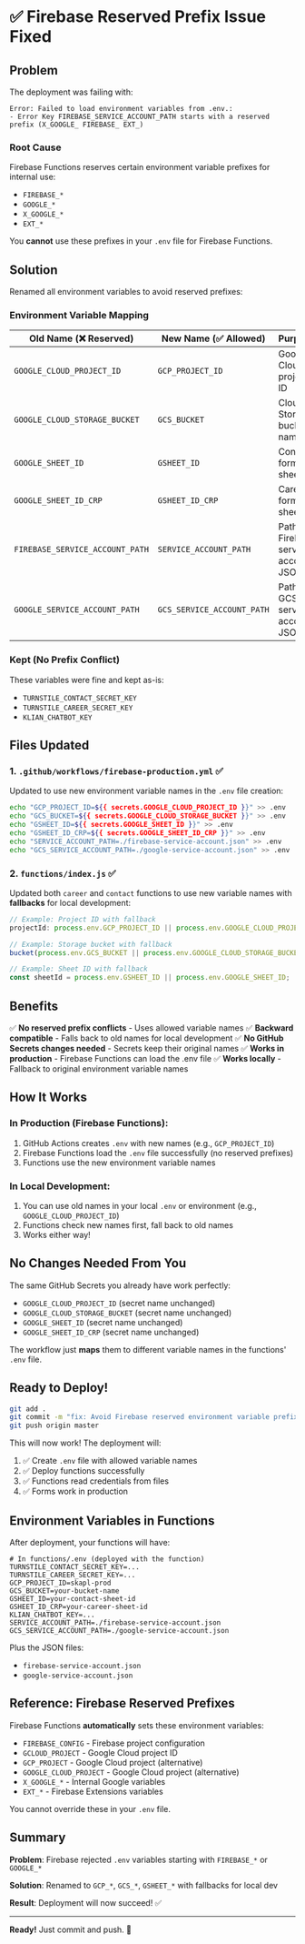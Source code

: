 # ✅ Firebase Reserved Prefix Issue Fixed

## Problem

The deployment was failing with:
```
Error: Failed to load environment variables from .env.:
- Error Key FIREBASE_SERVICE_ACCOUNT_PATH starts with a reserved prefix (X_GOOGLE_ FIREBASE_ EXT_)
```

### Root Cause

Firebase Functions reserves certain environment variable prefixes for internal use:
- `FIREBASE_*`
- `GOOGLE_*`
- `X_GOOGLE_*`
- `EXT_*`

You **cannot** use these prefixes in your `.env` file for Firebase Functions.

## Solution

Renamed all environment variables to avoid reserved prefixes:

### Environment Variable Mapping

| Old Name (❌ Reserved) | New Name (✅ Allowed) | Purpose |
|---|---|---|
| `GOOGLE_CLOUD_PROJECT_ID` | `GCP_PROJECT_ID` | Google Cloud project ID |
| `GOOGLE_CLOUD_STORAGE_BUCKET` | `GCS_BUCKET` | Cloud Storage bucket name |
| `GOOGLE_SHEET_ID` | `GSHEET_ID` | Contact form sheet ID |
| `GOOGLE_SHEET_ID_CRP` | `GSHEET_ID_CRP` | Career form sheet ID |
| `FIREBASE_SERVICE_ACCOUNT_PATH` | `SERVICE_ACCOUNT_PATH` | Path to Firebase service account JSON |
| `GOOGLE_SERVICE_ACCOUNT_PATH` | `GCS_SERVICE_ACCOUNT_PATH` | Path to GCS service account JSON |

### Kept (No Prefix Conflict)

These variables were fine and kept as-is:
- `TURNSTILE_CONTACT_SECRET_KEY`
- `TURNSTILE_CAREER_SECRET_KEY`
- `KLIAN_CHATBOT_KEY`

## Files Updated

### 1. `.github/workflows/firebase-production.yml` ✅

Updated to use new environment variable names in the `.env` file creation:

```bash
echo "GCP_PROJECT_ID=${{ secrets.GOOGLE_CLOUD_PROJECT_ID }}" >> .env
echo "GCS_BUCKET=${{ secrets.GOOGLE_CLOUD_STORAGE_BUCKET }}" >> .env
echo "GSHEET_ID=${{ secrets.GOOGLE_SHEET_ID }}" >> .env
echo "GSHEET_ID_CRP=${{ secrets.GOOGLE_SHEET_ID_CRP }}" >> .env
echo "SERVICE_ACCOUNT_PATH=./firebase-service-account.json" >> .env
echo "GCS_SERVICE_ACCOUNT_PATH=./google-service-account.json" >> .env
```

### 2. `functions/index.js` ✅

Updated both `career` and `contact` functions to use new variable names with **fallbacks** for local development:

```javascript
// Example: Project ID with fallback
projectId: process.env.GCP_PROJECT_ID || process.env.GOOGLE_CLOUD_PROJECT_ID

// Example: Storage bucket with fallback
bucket(process.env.GCS_BUCKET || process.env.GOOGLE_CLOUD_STORAGE_BUCKET)

// Example: Sheet ID with fallback
const sheetId = process.env.GSHEET_ID || process.env.GOOGLE_SHEET_ID;
```

## Benefits

✅ **No reserved prefix conflicts** - Uses allowed variable names
✅ **Backward compatible** - Falls back to old names for local development
✅ **No GitHub Secrets changes needed** - Secrets keep their original names
✅ **Works in production** - Firebase Functions can load the .env file
✅ **Works locally** - Fallback to original environment variable names

## How It Works

### In Production (Firebase Functions):
1. GitHub Actions creates `.env` with new names (e.g., `GCP_PROJECT_ID`)
2. Firebase Functions load the `.env` file successfully (no reserved prefixes)
3. Functions use the new environment variable names

### In Local Development:
1. You can use old names in your local `.env` or environment (e.g., `GOOGLE_CLOUD_PROJECT_ID`)
2. Functions check new names first, fall back to old names
3. Works either way!

## No Changes Needed From You

The same GitHub Secrets you already have work perfectly:
- `GOOGLE_CLOUD_PROJECT_ID` (secret name unchanged)
- `GOOGLE_CLOUD_STORAGE_BUCKET` (secret name unchanged)
- `GOOGLE_SHEET_ID` (secret name unchanged)
- `GOOGLE_SHEET_ID_CRP` (secret name unchanged)

The workflow just **maps** them to different variable names in the functions' `.env` file.

## Ready to Deploy!

```bash
git add .
git commit -m "fix: Avoid Firebase reserved environment variable prefixes"
git push origin master
```

This will now work! The deployment will:
1. ✅ Create `.env` file with allowed variable names
2. ✅ Deploy functions successfully
3. ✅ Functions read credentials from files
4. ✅ Forms work in production

## Environment Variables in Functions

After deployment, your functions will have:

```env
# In functions/.env (deployed with the function)
TURNSTILE_CONTACT_SECRET_KEY=...
TURNSTILE_CAREER_SECRET_KEY=...
GCP_PROJECT_ID=skapl-prod
GCS_BUCKET=your-bucket-name
GSHEET_ID=your-contact-sheet-id
GSHEET_ID_CRP=your-career-sheet-id
KLIAN_CHATBOT_KEY=...
SERVICE_ACCOUNT_PATH=./firebase-service-account.json
GCS_SERVICE_ACCOUNT_PATH=./google-service-account.json
```

Plus the JSON files:
- `firebase-service-account.json`
- `google-service-account.json`

## Reference: Firebase Reserved Prefixes

Firebase Functions **automatically** sets these environment variables:
- `FIREBASE_CONFIG` - Firebase project configuration
- `GCLOUD_PROJECT` - Google Cloud project ID
- `GCP_PROJECT` - Google Cloud project (alternative)
- `GOOGLE_CLOUD_PROJECT` - Google Cloud project (alternative)
- `X_GOOGLE_*` - Internal Google variables
- `EXT_*` - Firebase Extensions variables

You cannot override these in your `.env` file.

## Summary

**Problem**: Firebase rejected `.env` variables starting with `FIREBASE_*` or `GOOGLE_*`

**Solution**: Renamed to `GCP_*`, `GCS_*`, `GSHEET_*` with fallbacks for local dev

**Result**: Deployment will now succeed! ✅

---

**Ready!** Just commit and push. 🚀


